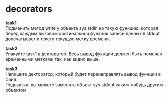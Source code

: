# decorators

**task1**   
Подменить метод write у объекта sys.stdin на такую функцию, которая перед каждым вызовом оригинальной функции записи данных в stdout допечатывает к тексту текущую метку времени.

**task2**  
Упакуйте task1 в декторатор. Весь вывод фукнции должен быть помечен временными метками так, как видно выше.

**task3**  
Напишите декторатор, который будет перенаправлять вывод фукнции в файл.  
Подсказка: вы можете заменить объект sys.stdout каким-нибудь другим объектом.
